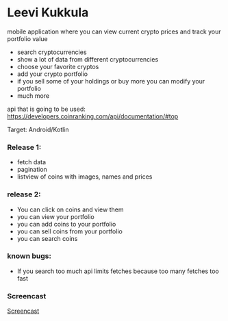# Leevi Kukkula

mobile application where you can view current crypto prices and track your portfolio value
- search cryptocurrencies
- show a lot of data from different cryptocurrencies
- choose your favorite cryptos
- add your crypto portfolio
- if you sell some of your holdings or buy more you can modify your portfolio
- much more

api that is going to be used: https://developers.coinranking.com/api/documentation/#top

Target: Android/Kotlin

### Release 1:
- fetch data
- pagination
- listview of coins with images, names and prices

### release 2:
- You can click on coins and view them
- you can view your portfolio
- you can add coins to your portfolio
- you can sell coins from your portfolio
- you can search coins

### known bugs:
- If you search too much api limits fetches because too many fetches too fast

### Screencast
[Screencast](https://www.youtube.com/watch?v=MjoX0PjQZJQ "screencast")
